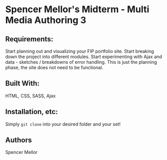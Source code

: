 # Spencer Mellor's Midterm - Multi Media Authoring 3

## Requirements:

Start planning out and visualizing your FIP portfolio site. Start breaking down the project into different modules. Start experimenting with Ajax and data - sketches / breakdowns of error handling. This is just the planning phase, the site does not need to be functional.

## Built With:

HTML, CSS, SASS, Ajax

## Installation, etc: 

Simply `git clone` into your desired folder and your set!

## Authors

Spencer Mellor
